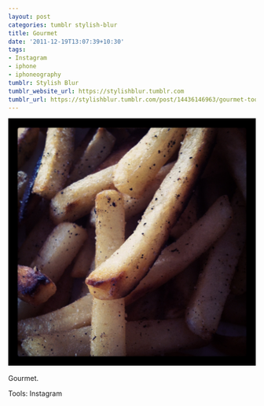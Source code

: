 ```yaml
---
layout: post
categories: tumblr stylish-blur
title: Gourmet
date: '2011-12-19T13:07:39+10:30'
tags:
- Instagram
- iphone
- iphoneography
tumblr: Stylish Blur
tumblr_website_url: https://stylishblur.tumblr.com
tumblr_url: https://stylishblur.tumblr.com/post/14436146963/gourmet-tools-instagram
---
```

 ![](/content/images/tumblr/stylish-blur/tumblr_lwfjar1jIj1qeku5yo1_1280.png)  

Gourmet.

Tools: Instagram

